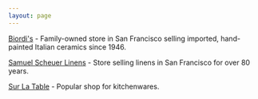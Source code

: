 ```yaml
---
layout: page
---
```


[Biordi's](https://www.biordi.com/wedding-registry/shop/findRegistry.php) - Family-owned store in San Francisco selling imported, hand-painted Italian ceramics since 1946. 

[Samuel Scheuer Linens](http://www.scheuerlinens.com/webtexgiftregistry/index/registry/id/SE87PGY9TFHA/) -  Store selling linens in San Francisco for over 80 years. 

[Sur La Table](https://www.surlatable.com/category/cat360423/Find+a+Registry) - Popular shop for kitchenwares. 
